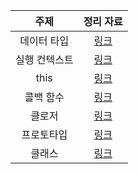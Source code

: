 |     주제      | 정리 자료 |
| :-----------: | :-------: |
|  데이터 타입  | [링크]()  |
| 실행 컨텍스트 | [링크]()  |
|     this      | [링크]()  |
|   콜백 함수   | [링크]()  |
|    클로저     | [링크]()  |
|  프로토타입   | [링크]()  |
|    클래스     | [링크]()  |

